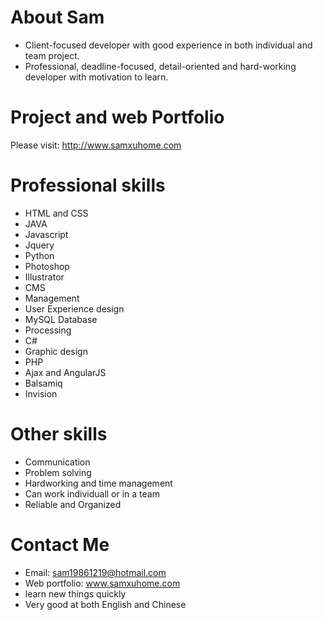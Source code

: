 # About Sam

- Client-focused developer with good experience in both individual and team project.
- Professional, deadline-focused, detail-oriented and hard-working developer with motivation to learn.

# Project and web Portfolio

Please visit: http://www.samxuhome.com

# Professional skills

- HTML and CSS
- JAVA
- Javascript
- Jquery
- Python
- Photoshop
- Illustrator
- CMS
- Management
- User Experience design
- MySQL Database
- Processing
- C#
- Graphic design
- PHP
- Ajax and AngularJS
- Balsamiq
- Invision

# Other skills

- Communication
- Problem solving
- Hardworking and time management
- Can work individuall or in a team
- Reliable and Organized

# Contact Me

- Email: sam19861219@hotmail.com
- Web portfolio: www.samxuhome.com
- learn new things quickly
- Very good at both English and Chinese
